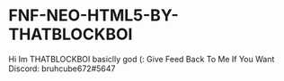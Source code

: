 # FNF-NEO-HTML5-BY-THATBLOCKBOI
Hi Im THATBLOCKBOI
basiclly god (:
Give Feed Back To Me If You Want 
Discord: bruhcube672#5647
